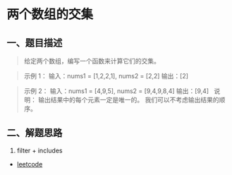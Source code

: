 # 两个数组的交集

## 一、题目描述

> 给定两个数组，编写一个函数来计算它们的交集。

> 示例 1：
输入：nums1 = [1,2,2,1], nums2 = [2,2]
输出：[2]

> 示例 2：
输入：nums1 = [4,9,5], nums2 = [9,4,9,8,4]
输出：[9,4]
 
> 说明：
输出结果中的每个元素一定是唯一的。
我们可以不考虑输出结果的顺序。

## 二、解题思路
1. filter + includes

- [leetcode](https://leetcode-cn.com/problems/intersection-of-two-arrays)